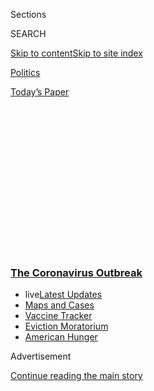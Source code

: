 <div id="app">

<div>

<div>

<div>

<div class="NYTAppHideMasthead css-1q2w90k e1suatyy0">

<div class="section css-ui9rw0 e1suatyy2">

<div class="css-eph4ug er09x8g0">

<div class="css-6n7j50">

</div>

<span class="css-1dv1kvn">Sections</span>

<div class="css-10488qs">

<span class="css-1dv1kvn">SEARCH</span>

</div>

[Skip to content](#site-content)[Skip to site
index](#site-index)

</div>

<div id="masthead-section-label" class="css-1wr3we4 eaxe0e00">

[Politics](https://www.nytimes3xbfgragh.onion/section/politics)

</div>

<div class="css-10698na e1huz5gh0">

</div>

</div>

<div id="masthead-bar-one" class="section hasLinks css-15hmgas e1csuq9d3">

<div class="css-uqyvli e1csuq9d0">

</div>

<div class="css-1uqjmks e1csuq9d1">

</div>

<div class="css-9e9ivx">

[](https://myaccount.nytimes3xbfgragh.onion/auth/login?response_type=cookie&client_id=vi)

</div>

<div class="css-1bvtpon e1csuq9d2">

[Today’s
Paper](https://www.nytimes3xbfgragh.onion/section/todayspaper)

</div>

</div>

</div>

</div>

<div data-aria-hidden="false">

<div id="site-content" data-role="main">

<div>

<div class="css-1aor85t" style="opacity:0.000000001;z-index:-1;visibility:hidden">

<div class="css-1hqnpie">

<div class="css-epjblv">

<span class="css-17xtcya">[Politics](/section/politics)</span><span class="css-x15j1o">|</span><span class="css-fwqvlz">Former
Postal Governor Tells Congress Mnuchin Politicized Postal
Service</span>

</div>

<div class="css-k008qs">

<div class="css-1iwv8en">

<span class="css-18z7m18"></span>

<div>

</div>

</div>

<span class="css-1n6z4y">https://nyti.ms/2QbKZM6</span>

<div class="css-1705lsu">

<div class="css-4xjgmj">

<div class="css-4skfbu" data-role="toolbar" data-aria-label="Social Media Share buttons, Save button, and Comments Panel with current comment count" data-testid="share-tools">

  - 
  - 
  - 
  - 
    
    <div class="css-6n7j50">
    
    </div>

  - 

</div>

</div>

</div>

</div>

</div>

</div>

<div class="css-13pd83m">

<div class="css-l9svim">

### [<span class="css-pa1jbp"><span class="css-1rxm0ex">The Coronavirus</span><span class="css-1rxm0ex"> Outbreak</span></span>](https://www.nytimes3xbfgragh.onion/news-event/coronavirus?name=styln-coronavirus-national&region=TOP_BANNER&block=storyline_menu_recirc&action=click&pgtype=Article&impression_id=e0ac8a30-f279-11ea-afab-150d323ee948&variant=undefined)

  - <span class="css-ousu42"><span class="css-12clwdu">live</span>[Latest
    Updates](https://www.nytimes3xbfgragh.onion/2020/09/08/world/covid-19-coronavirus.html?name=styln-coronavirus-national&region=TOP_BANNER&block=storyline_menu_recirc&action=click&pgtype=Article&impression_id=e0acb140-f279-11ea-afab-150d323ee948&variant=undefined)</span>
  - <span class="css-ousu42">[Maps and
    Cases](https://www.nytimes3xbfgragh.onion/interactive/2020/us/coronavirus-us-cases.html?name=styln-coronavirus-national&region=TOP_BANNER&block=storyline_menu_recirc&action=click&pgtype=Article&impression_id=e0acb141-f279-11ea-afab-150d323ee948&variant=undefined)</span>
  - <span class="css-ousu42">[Vaccine
    Tracker](https://www.nytimes3xbfgragh.onion/interactive/2020/science/coronavirus-vaccine-tracker.html?name=styln-coronavirus-national&region=TOP_BANNER&block=storyline_menu_recirc&action=click&pgtype=Article&impression_id=e0acb142-f279-11ea-afab-150d323ee948&variant=undefined)</span>
  - <span class="css-ousu42">[Eviction
    Moratorium](https://www.nytimes3xbfgragh.onion/2020/09/02/your-money/eviction-moratorium-covid.html?name=styln-coronavirus-national&region=TOP_BANNER&block=storyline_menu_recirc&action=click&pgtype=Article&impression_id=e0acb143-f279-11ea-afab-150d323ee948&variant=undefined)</span>
  - <span class="css-ousu42">[American
    Hunger](https://www.nytimes3xbfgragh.onion/interactive/2020/09/02/magazine/food-insecurity-hunger-us.html?name=styln-coronavirus-national&region=TOP_BANNER&block=storyline_menu_recirc&action=click&pgtype=Article&impression_id=e0acb144-f279-11ea-afab-150d323ee948&variant=undefined)</span>

</div>

</div>

<div id="top-wrapper" class="css-1sy8kpn">

<div id="top-slug" class="css-l9onyx">

Advertisement

</div>

[Continue reading the main
story](#after-top)

<div class="ad top-wrapper" style="text-align:center;height:100%;display:block;min-height:250px">

<div id="top" class="place-ad" data-position="top" data-size-key="top">

</div>

</div>

<div id="after-top">

</div>

</div>

<div>

<div id="sponsor-wrapper" class="css-1hyfx7x">

<div id="sponsor-slug" class="css-19vbshk">

Supported by

</div>

[Continue reading the main
story](#after-sponsor)

<div id="sponsor" class="ad sponsor-wrapper" style="text-align:center;height:100%;display:block">

</div>

<div id="after-sponsor">

</div>

</div>

<div class="css-186x18t">

</div>

<div class="css-1vkm6nb ehdk2mb0">

# Former Postal Governor Tells Congress Mnuchin Politicized Postal Service

</div>

David C. Williams also said he raised concerns about Louis DeJoy, the
embattled postmaster general, before he was hired.

<div class="css-79elbk" data-testid="photoviewer-wrapper">

<div class="css-z3e15g" data-testid="photoviewer-wrapper-hidden">

</div>

<div class="css-1a48zt4 ehw59r15" data-testid="photoviewer-children">

![<span class="css-16f3y1r e13ogyst0" data-aria-hidden="true">David C.
Williams, the former vice chairman of the Postal Service's board of
governors, issued a blistering assessment of the service’s new leader.
</span><span class="css-cnj6d5 e1z0qqy90" itemprop="copyrightHolder"><span class="css-1ly73wi e1tej78p0">Credit...</span><span><span>Haraz
N. Ghanbari/Associated
Press</span></span></span>](https://static01.graylady3jvrrxbe.onion/images/2020/08/20/us/politics/20dc-postal/20dc-postal-articleLarge.jpg?quality=75&auto=webp&disable=upscale)

</div>

</div>

<div class="css-18e8msd">

<div class="css-otjvjh epjyd6m0">

<div class="css-1u9l98q ey68jwv0" data-aria-hidden="true">

[![Nicholas
Fandos](https://static01.graylady3jvrrxbe.onion/images/2018/11/06/multimedia/author-nicholas-fandos/author-nicholas-fandos-thumbLarge-v2.png
"Nicholas Fandos")](https://www.nytimes3xbfgragh.onion/by/nicholas-fandos)[![Alan
Rappeport](https://static01.graylady3jvrrxbe.onion/images/2018/06/12/multimedia/author-alan-rappeport/author-alan-rappeport-thumbLarge-v2.png
"Alan Rappeport")](https://www.nytimes3xbfgragh.onion/by/alan-rappeport)[![Kenneth
P.
Vogel](https://static01.graylady3jvrrxbe.onion/images/2018/02/20/multimedia/author-kenneth-p-vogel/author-kenneth-p-vogel-thumbLarge-v3.png
"Kenneth P. Vogel")](https://www.nytimes3xbfgragh.onion/by/kenneth-p-vogel)[![Catie
Edmondson](https://static01.graylady3jvrrxbe.onion/images/2019/11/20/us/politics/catie-edmonson-twitter-chatblog/catie-edmonson-twitter-chatblog-thumbLarge.png
"Catie Edmondson")](https://www.nytimes3xbfgragh.onion/by/catie-edmondson)

</div>

<div class="css-1baulvz">

By [<span class="css-1baulvz" itemprop="name">Nicholas
Fandos</span>](https://www.nytimes3xbfgragh.onion/by/nicholas-fandos),
[<span class="css-1baulvz" itemprop="name">Alan
Rappeport</span>](https://www.nytimes3xbfgragh.onion/by/alan-rappeport),
[<span class="css-1baulvz" itemprop="name">Kenneth P.
Vogel</span>](https://www.nytimes3xbfgragh.onion/by/kenneth-p-vogel) and
[<span class="css-1baulvz last-byline" itemprop="name">Catie
Edmondson</span>](https://www.nytimes3xbfgragh.onion/by/catie-edmondson)

</div>

</div>

  - 
    
    <div class="css-ld3wwf e16638kd2">
    
    Aug. 20,
    2020
    
    </div>

  - 
    
    <div class="css-4xjgmj">
    
    <div class="css-d8bdto" data-role="toolbar" data-aria-label="Social Media Share buttons, Save button, and Comments Panel with current comment count" data-testid="share-tools">
    
      - 
      - 
      - 
      - 
        
        <div class="css-6n7j50">
        
        </div>
    
      - 
    
    </div>
    
    </div>

</div>

</div>

<div class="section meteredContent css-1r7ky0e" name="articleBody" itemprop="articleBody">

<div class="css-1fanzo5 StoryBodyCompanionColumn">

<div class="css-53u6y8">

WASHINGTON — The former vice chairman of the [U.S. Postal
Service](https://www.nytimes3xbfgragh.onion/2020/08/24/us/politics/postal-service-dejoy-testimony.html)’s
board of governors accused Treasury Secretary Steven Mnuchin on Thursday
of trying to engineer a hostile takeover of the service, telling
lawmakers that Mr. Mnuchin required members of the independent board to
“kiss the ring” before they were confirmed and issued demands that
agency officials believed were “illegal.”

In scathing testimony delivered before lawmakers in the Congressional
Progressive Caucus, [David C.
Williams](https://www.nytimes3xbfgragh.onion/2020/08/20/us/politics/david-williams-postal-service.html?smid=tw-share),
a former Postal Service inspector general who resigned as vice chairman
in protest in April, said the Trump administration appeared to want to
turn the agency into a “political tool.” The Treasury Department, he
said, was maneuvering to use its lending authority to strong-arm the
agency to adopt policies that would be “ruinous,” like raising prices
and cutting back crucial services.

“If this is the beginning of what the president promised, it’s the end
of the Postal Service,” Mr. Williams said in his first public comments
since his resignation.

Mr. Williams, whose testimony came before a Senate hearing on Friday
with the embattled postmaster general, Louis DeJoy, issued a blistering
assessment of the new Postal Service leader. Mr. Williams, a Democrat
appointed to the bipartisan board by President Trump, told lawmakers
that Mr. DeJoy, a major donor to Mr. Trump and other Republicans,
“didn’t strike me as a serious candidate” during interviews with him
and other governors.

</div>

</div>

<div class="css-1fanzo5 StoryBodyCompanionColumn">

<div class="css-53u6y8">

When he departed the board, on the eve of Mr. DeJoy’s selection, Mr.
Williams said that no serious background investigation had been
conducted — despite his request for one — and that a brief review by the
agency’s inspector general had surfaced potential concerns about
[contract work Mr. DeJoy’s logistics
firm](https://www.nytimes3xbfgragh.onion/2020/08/17/us/politics/dejoy-postal-service-mail-in-voting.html)
had done for the Postal Service.

John M. Barger, the Republican board member who led the search process
and whom Mr. Williams identified as having worked to advance Mr. DeJoy’s
candidacy, disputed many of Mr. Williams’s claims in an interview. He
asserted that Mr. Williams did not object to Mr. DeJoy’s hiring during
the selection process. And he said Mr. DeJoy’s finances and corporate
connections were subject to “extensive” review by the Postal Service’s
general counsel, the Office of Government Ethics and a private security
firm. “Everything checked out,” he said.

The accusations come as the Postal Service is embroiled in a political
firestorm, with cost-cutting and other operational changes — such as
reduced overtime for mail carriers — causing widespread delays in the
mail system and raising concerns about the ability of voters to use
mail-in ballots during the coronavirus
pandemic.

<div id="NYT_MAIN_CONTENT_1_REGION" class="css-9tf9ac">

<div>

<div id="styln-covid-updates-world" class="section interactive-content interactive-size-medium css-1ftcdic">

<div class="css-17ih8de interactive-body">

<div id="styln-briefing-block" data-asset-id="QXJ0aWNsZTpueXQ6Ly9hcnRpY2xlLzczNDIwODc0LTQ1NGYtNTQ4Ny1hYzExLTM0Mzg2ODUxZDI3ZA==">

<div class="briefing-block-header-section">

# [Latest Updates: The Coronavirus Outbreak](https://www.nytimes3xbfgragh.onion/2020/09/08/world/covid-19-coronavirus.html?action=click&pgtype=Article&state=default&region=MAIN_CONTENT_1&context=storylines_live_updates)

<div class="briefing-block-ts">

Updated 2020-09-09T08:22:37.235Z

</div>

</div>

  - [AstraZeneca halts a vaccine trial to investigate a participant’s
    illness.](https://www.nytimes3xbfgragh.onion/2020/09/08/world/covid-19-coronavirus.html?action=click&pgtype=Article&state=default&region=MAIN_CONTENT_1&context=storylines_live_updates#link-313b443d)
  - [Facing a surge in cases, Britain plans to limit most gatherings to
    six
    people.](https://www.nytimes3xbfgragh.onion/2020/09/08/world/covid-19-coronavirus.html?action=click&pgtype=Article&state=default&region=MAIN_CONTENT_1&context=storylines_live_updates#link-4438dd7)
  - [Nine drugmakers pledge to thoroughly vet any coronavirus
    vaccine.](https://www.nytimes3xbfgragh.onion/2020/09/08/world/covid-19-coronavirus.html?action=click&pgtype=Article&state=default&region=MAIN_CONTENT_1&context=storylines_live_updates#link-679303d7)

<div class="briefing-block-footer">

<div class="briefing-block-footer-meta">

[See more
updates](https://www.nytimes3xbfgragh.onion/2020/09/08/world/covid-19-coronavirus.html?action=click&pgtype=Article&state=default&region=MAIN_CONTENT_1&context=storylines_live_updates)

</div>

<div class="briefing-block-briefinglinks">

<span>More live coverage:</span>
[Markets](https://www.nytimes3xbfgragh.onion/live/2020/09/08/business/stock-market-today-coronavirus?action=click&pgtype=Article&state=default&region=MAIN_CONTENT_1&context=storylines_live_updates)

</div>

</div>

</div>

</div>

</div>

</div>

</div>

Those worries have been fueled by Mr. Trump, who has derided the Postal
Service as a “joke” and repeatedly raised questions about the legitimacy
of mail-in voting.

“The honorable thing to do is drop the Mail-In Scam before it is too
late\!” Mr. Trump [said on Twitter last
week](https://twitter.com/realdonaldtrump/status/1294731591030378497).

</div>

</div>

<div class="css-1fanzo5 StoryBodyCompanionColumn">

<div class="css-53u6y8">

Lawmakers, concerned about potential politicization of the Postal
Service, have summoned Mr. DeJoy to testify in hearings before the
Senate on Friday and the House on Monday.

Mr. DeJoy plans to offer a detailed defense of his rocky tenure,
justifying disruptive operational changes as long-planned and
well-considered attempts to balance the postal budget and assuring
lawmakers that the agency is fully prepared to handle November’s
election.

According to prepared remarks submitted before Friday’s hearing and
obtained by The New York Times, he planned to say that those actions
meant to improve efficiency were unfairly twisted for political ends to
suggest, incorrectly, that Republicans wanted to use the mail to help
erode confidence in the election.

“I recognize that it has become impossible to separate the necessary
long-term reform efforts we will need to undertake from the broader
political environment surrounding the election,” Mr. DeJoy plans to tell
senators. “And I do not want to pursue any immediate efforts that might
be utilized to tarnish the Postal Service brand, particularly as it
relates to our role in the democratic process.”

<div id="NYT_MAIN_CONTENT_2_REGION" class="css-9tf9ac">

<div>

</div>

</div>

Thursday’s hearing centered in part on the role played by Mr. Mnuchin,
one of Mr. Trump’s longest-serving cabinet members, who has been focused
on overhauling the Postal Service. Mr. Trump assigned the Treasury
secretary in 2018 to lead a task force to study ways to reform the
Postal Service, which the president has accused of essentially
subsidizing e-commerce companies such as Amazon by charging too little.
He has demanded higher shipping prices.

Mr. Mnuchin on Thursday rebutted suggestions that he had done anything
but play a proper role as the federal government’s lender to the Postal
Service and in fulfilling his duty to try to help fix its financial
woes. In a letter to Senator Chuck Schumer of New York, the Democratic
leader, Mr. Mnuchin explained his role as the chairman of the Federal
Financing Bank, the Postal Service’s sole lender, and said he did not
intervene to pave the way for Mr. DeJoy to be the postmaster general.

“Neither I nor any other Treasury official played any role in recruiting
or suggesting Mr. DeJoy for the position of postmaster general,” Mr.
Mnuchin wrote, adding that he was surprised to learn about the
selection.

</div>

</div>

<div class="css-1fanzo5 StoryBodyCompanionColumn">

<div class="css-53u6y8">

Mr. Williams offered a starkly different picture of Mr. Mnuchin’s
actions. He said the secretary sought to use his lending authority to
win guarantees that he could approve postal price changes, labor
agreements and service agreements negotiated with some of the agency’s
largest customers like Amazon, UPS and FedEx.

He said the board balked at Mr. Mnuchin’s demands, and he argued at the
time that “a department cannot impose its will on another department.”

“The postal general counsel sent a letter saying that the transfer of
our duties and decision-making authority to him was illegal,” he told
lawmakers. “The Treasury went forward notwithstanding
that.”

<div id="NYT_MAIN_CONTENT_3_REGION" class="css-9tf9ac">

<div>

<div id="styln-prism-freeform-1594220623585" class="section interactive-content interactive-size-medium css-1ftcdic">

<div class="css-17ih8de interactive-body">

<div id="prism-freeform-block-62914" class="css-19mumt8" data-role="complementary" data-storyline="The Coronavirus Outbreak" data-truncated="true" tabindex="0">

<div class="css-a8d9oz">

<div class="css-eb027h">

[](https://www.nytimes3xbfgragh.onion/news-event/coronavirus?action=click&pgtype=Article&state=default&region=MAIN_CONTENT_3&context=storylines_faq)

### The Coronavirus Outbreak ›

#### Frequently Asked Questions

Updated September 4, 2020

  - #### What are the symptoms of coronavirus?
    
      - In the beginning, the coronavirus [seemed like it was primarily
        a respiratory
        illness](https://www.nytimes3xbfgragh.onion/article/coronavirus-facts-history.html?action=click&pgtype=Article&state=default&region=MAIN_CONTENT_3&context=storylines_faq#link-6817bab5) —
        many patients had fever and chills, were weak and tired, and
        coughed a lot, though some people don’t show many symptoms at
        all. Those who seemed sickest had pneumonia or acute respiratory
        distress syndrome and received supplemental oxygen. By now,
        doctors have identified many more symptoms and syndromes. In
        April, [the C.D.C. added to the list of early
        signs](https://www.nytimes3xbfgragh.onion/2020/04/27/health/coronavirus-symptoms-cdc.html?action=click&pgtype=Article&state=default&region=MAIN_CONTENT_3&context=storylines_faq) sore
        throat, fever, chills and muscle aches. Gastrointestinal upset,
        such as diarrhea and nausea, has also been observed. Another
        telltale sign of infection may be a sudden, profound diminution
        of one’s [sense of smell and
        taste.](https://www.nytimes3xbfgragh.onion/2020/03/22/health/coronavirus-symptoms-smell-taste.html?action=click&pgtype=Article&state=default&region=MAIN_CONTENT_3&context=storylines_faq) Teenagers
        and young adults in some cases have developed painful red and
        purple lesions on their fingers and toes — nicknamed “Covid toe”
        — but few other serious symptoms.

  - #### Why is it safer to spend time together outside?
    
      - [Outdoor
        gatherings](https://www.nytimes3xbfgragh.onion/2020/05/15/us/coronavirus-what-to-do-outside.html?action=click&pgtype=Article&state=default&region=MAIN_CONTENT_3&context=storylines_faq) lower
        risk because wind disperses viral droplets, and sunlight can
        kill some of the virus. Open spaces prevent the virus from
        building up in concentrated amounts and being inhaled, which can
        happen when infected people exhale in a confined space for long
        stretches of time, said Dr. Julian W. Tang, a virologist at the
        University of Leicester.

  - #### Why does standing six feet away from others help?
    
      - The coronavirus spreads primarily through droplets from your
        mouth and nose, especially when you cough or sneeze. The C.D.C.,
        one of the organizations using that measure, [bases its
        recommendation of six
        feet](https://www.nytimes3xbfgragh.onion/2020/04/14/health/coronavirus-six-feet.html?action=click&pgtype=Article&state=default&region=MAIN_CONTENT_3&context=storylines_faq) on
        the idea that most large droplets that people expel when they
        cough or sneeze will fall to the ground within six feet. But six
        feet has never been a magic number that guarantees complete
        protection. Sneezes, for instance, can launch droplets a lot
        farther than six feet, [according to a recent
        study](https://jamanetwork.com/journals/jama/fullarticle/2763852).
        It's a rule of thumb: You should be safest standing six feet
        apart outside, especially when it's windy. But keep a mask on at
        all times, even when you think you’re far enough apart.

  - #### I have antibodies. Am I now immune?
    
      - As of right now,[ that seems likely, for at least several
        months.](https://www.nytimes3xbfgragh.onion/2020/07/22/health/covid-antibodies-herd-immunity.html?action=click&pgtype=Article&state=default&region=MAIN_CONTENT_3&context=storylines_faq) There
        have been frightening accounts of people suffering what seems to
        be a second bout of Covid-19. But experts say these patients may
        have a drawn-out course of infection, with the virus taking a
        slow toll weeks to months after initial exposure. People
        infected with the coronavirus typically
        [produce](https://www.nature.com/articles/s41586-020-2456-9) immune
        molecules called antibodies, which are [protective proteins made
        in response to an
        infection](https://www.nytimes3xbfgragh.onion/2020/05/07/health/coronavirus-antibody-prevalence.html?action=click&pgtype=Article&state=default&region=MAIN_CONTENT_3&context=storylines_faq)[.
        These antibodies
        may](https://www.nytimes3xbfgragh.onion/2020/05/07/health/coronavirus-antibody-prevalence.html?action=click&pgtype=Article&state=default&region=MAIN_CONTENT_3&context=storylines_faq) last
        in the body [only two to three
        months](https://www.nature.com/articles/s41591-020-0965-6),
        which may seem worrisome, but that’s perfectly normal after an
        acute infection subsides, said Dr. Michael Mina, an immunologist
        at Harvard University. It may be possible to get the coronavirus
        again, but it’s highly unlikely that it would be possible in a
        short window of time from initial infection or make people
        sicker the second time.

  - #### What are my rights if I am worried about going back to work?
    
      - Employers have to provide [a safe
        workplace](https://www.osha.gov/SLTC/covid-19/standards.html) with
        policies that protect everyone equally. [And if one of your
        co-workers tests positive for the coronavirus, the
        C.D.C.](https://www.nytimes3xbfgragh.onion/article/coronavirus-money-unemployment.html?action=click&pgtype=Article&state=default&region=MAIN_CONTENT_3&context=storylines_faq) has
        said that [employers should tell their
        employees](https://www.cdc.gov/coronavirus/2019-ncov/community/guidance-business-response.html) --
        without giving you the sick employee’s name -- that they may
        have been exposed to the
virus.

<div id="styln-survey-component-62914" class="styln-survey-component" data-surveyname="faq" data-surveystoryline="coronavirus">

</div>

</div>

<div class="css-6mllg9">

</div>

<div class="css-pmm6ed">

<span class="css-5gimkt"></span>

</div>

</div>

</div>

</div>

</div>

</div>

</div>

Mr. Williams had served for 13 years as the Postal Service’s inspector
general before he was tapped as a Democratic appointee to the
Republican-controlled board. A former Army intelligence officer, he had
worked in similar watchdog roles at a handful of other agencies before
that.

Mr. Williams did not directly tie Mr. Mnuchin to the search for a new
postmaster general, but he described a process that left him so uneasy
he felt he had no choice but to quit.

The board of governors retained two outside firms, Chelsea Partners and
Russell Reynolds Associates, to help facilitate the search. But Mr.
Williams said he believed it was Mr. Barger who put Mr. DeJoy’s name
into the mix “late in the process” and then championed his selection. He
said he did not know how the two men met.

Mr. Barger said Mr. DeJoy’s name was included in a database of people
being assessed by Russell Reynolds. But Mr. Barger said Mr. DeJoy was
elevated into contention based on a recommendation by Robert M. Duncan,
the chairman of the board of governors and a former chairman of the
Republican National Committee.

</div>

</div>

<div class="css-1fanzo5 StoryBodyCompanionColumn">

<div class="css-53u6y8">

Mr. Williams called Mr. DeJoy’s interviews with the governors a disaster
and said he raised concerns at the time.

The candidate spent the first interview asking questions of the board
members, not the other way around, prompting one governor to joke that
they had better ask him at least one question or the session might not
qualify as an interview.

Mr. Williams said the second session “went especially badly.” Mr.
Barger, he recalled, repeatedly stepped in to clarify what Mr. DeJoy
meant to say. He said that Mr. DeJoy was the only candidate the board
interviewed who appeared to be unqualified for the job.

Mr. Barger said that all the candidates who made it to the interview
round of the selection process asked questions of the board. He said he
did not recall helping Mr. DeJoy answer questions, and he said Mr.
DeJoy’s selection was unanimous, including a vote from Ron A. Bloom, a
Democratic appointee to the board.

Mr. DeJoy began the job in June and has quickly come under intense
scrutiny for his [continuing financial
ties](https://www.nytimes3xbfgragh.onion/2020/08/17/us/politics/dejoy-postal-service-mail-in-voting.html)
to his previous employer, which does business with the Postal Service,
as well as cost-cutting initiatives that have [slowed mail
delivery](https://www.nytimes3xbfgragh.onion/2020/07/31/us/politics/trump-usps-mail-delays.html).

Lawmakers of both parties, along with civil rights groups and state
attorneys general, have raised concerns about the operational changes
given the growing likelihood that many Americans will need to vote by
mail in November because of the pandemic.

Mr. DeJoy said on Tuesday that [he would suspend some of the
changes](https://www.nytimes3xbfgragh.onion/2020/08/19/business/economy/postal-service-changes-dejoy.html),
but he has not committed to Democrats’ demands that he reverse some that
are already in place, like the removal of hundreds of mail-sorting
machines. Democrats are now trying to use Congress’s power to force him
to do so and infuse $25 billion in emergency funding into the
beleaguered agency, which has been rattled by the pandemic.

</div>

</div>

</div>

<div>

</div>

<div>

</div>

<div>

</div>

<div>

<div id="bottom-wrapper" class="css-1ede5it">

<div id="bottom-slug" class="css-l9onyx">

Advertisement

</div>

[Continue reading the main
story](#after-bottom)

<div id="bottom" class="ad bottom-wrapper" style="text-align:center;height:100%;display:block;min-height:90px">

</div>

<div id="after-bottom">

</div>

</div>

</div>

</div>

</div>

## Site Index

<div>

</div>

## Site Information Navigation

  - [© <span>2020</span> <span>The New York Times
    Company</span>](https://help.nytimes3xbfgragh.onion/hc/en-us/articles/115014792127-Copyright-notice)

<!-- end list -->

  - [NYTCo](https://www.nytco.com/)
  - [Contact
    Us](https://help.nytimes3xbfgragh.onion/hc/en-us/articles/115015385887-Contact-Us)
  - [Work with us](https://www.nytco.com/careers/)
  - [Advertise](https://nytmediakit.com/)
  - [T Brand Studio](http://www.tbrandstudio.com/)
  - [Your Ad
    Choices](https://www.nytimes3xbfgragh.onion/privacy/cookie-policy#how-do-i-manage-trackers)
  - [Privacy](https://www.nytimes3xbfgragh.onion/privacy)
  - [Terms of
    Service](https://help.nytimes3xbfgragh.onion/hc/en-us/articles/115014893428-Terms-of-service)
  - [Terms of
    Sale](https://help.nytimes3xbfgragh.onion/hc/en-us/articles/115014893968-Terms-of-sale)
  - [Site
    Map](https://spiderbites.nytimes3xbfgragh.onion)
  - [Help](https://help.nytimes3xbfgragh.onion/hc/en-us)
  - [Subscriptions](https://www.nytimes3xbfgragh.onion/subscription?campaignId=37WXW)

</div>

</div>

</div>

</div>
